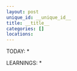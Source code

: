 ```yaml
---
layout: post
unique_id: __unique_id__
title: __title__
categories: []
locations: 
---
```


TODAY:
* 

LEARNINGS:
* 
